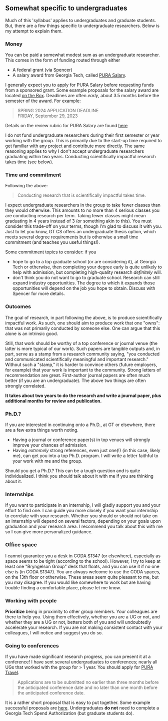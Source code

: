 ## Somewhat specific to undergraduates

Much of this 'syllabus' applies to undergraduates and graduate students.
But, there are a few things specific to undergraduate researchers.
Below is my attempt to explain them.

### Money

You can be paid a somewhat modest sum as an undergraduate researcher.
This comes in the form of funding routed through either
* A federal grant (via Spencer)
* A salary award from Georgia Tech, called [PURA Salary](https://urop.gatech.edu/pura-salary).

I generally expect you to apply for PURA Salary before requesting funds from a sponsored grant.
Some example proposals for the salary award are located [on the Box](https://gatech.app.box.com/folder/227839379429).
Deadlines are often _early_, about 3.5 months before the semester of the award.
For example:
> SPRING 2024 APPLICATION DEADLINE  
> FRIDAY, September 29, 2023

Details on the review rubric for PURA Salary are found [here](../misc/pura-salary-review-rubric.pdf)

I do not fund undergraduate researchers during their first semester or year working with the group.
This is primarily due to the start-up time required to get familiar with any project and contribute more directly.
The same reasoning applies to why I don't accept undergraduate researchers graduating within two years.
Conducting scientifically impactful research takes time (see below).

### Time and commitment 

Following the above:
> Conducting research that is scientifically impactful takes time.

I expect undergraduate researchers in the group to take fewer classes than they would otherwise.
This amounts to no more than 4 serious classes you are conducting research per term.
Taking fewer classes might mean graduating in 4 years instead of 3 (or something akin to this).
You must consider this trade-off on your terms, though I'm glad to discuss it with you.
Just to let you know, GT CS offers an undergraduate thesis option, which meets several degree requirements but is otherwise a small time commitment (and teaches you useful things!).

Some commitment topics to consider: if you
* hope to go to a top graduate school (or are considering it), at Georgia Tech or otherwise, then completing your degree early is quite unlikely to help with admission, but completing high-quality research _definitely_ will. 
* don't think you do not want to go to graduate school. Research can still expand industry opportunities. The degree to which it expands those opportunities will depend on the job you hope to obtain. Discuss with Spencer for more details.

### Outcomes

The goal of research, in part following the above, is to produce scientifically impactful work.
As such, one should aim to produce work that one "owns": that was not primarily conducted by someone else.
One can argue that this alone is an intrinsic good.

Still, that work should be worthy of a top conference or journal venue (the latter is more typical of our work). 
Such papers are tangible outputs and, in part, serve as a stamp from a research community saying, "you conducted and communicated scientifically meaningful and important research."
Without such a "stamp," it is harder to convince others (future employers, for example) that your work is important to the community.
Strong letters of recommendation are great. First-author journal papers are often much better (if you are an undergraduate).
The above two things are often strongly correlated.

__It takes about two years to do the research and write a journal paper, plus additional months for review and publication.__

### Ph.D.?

If you are interested in continuing onto a Ph.D., at GT or elsewhere, there are a few extra things worth noting.
* Having a journal or conference paper(s) in top venues will strongly improve your chances of admission.
* Having _extremely_ strong references, even just one(!) (in this case, likely me), can get you into a top Ph.D. program. I will write a letter faithful to your work with me and the group.

Should you get a Ph.D.? This can be a tough question and is quite individualized. I think you should talk about it with me if you are thinking about it.

### Internships

If you want to participate in an internship, I will gladly support you and your effort to find one.
I can guide you more closely if you want your internship to correlate with your research.
Whether you should or should not take on an internship will depend on several factors, depending on your goals upon graduation and your research area.
I recommend you talk about this with me so I can give more personalized guidance.

### Office space

I cannot guarantee you a desk in CODA S1347 (or elsewhere), especially as space seems to be tight (according to the school).
However, I try to keep at least one "Bryngelson Group" desk that floats, and you can use it if no one else is (in CODA S1347).
You are always welcome to use the CODA spaces, on the 13th floor or otherwise.
These areas seem quite pleasant to me, but you may disagree.
If you would like somewhere to work but are having trouble finding a comfortable place, please let me know.

### Working with people

__Prioritize__ being in proximity to other group members.
Your colleagues are there to help you.
Using them effectively, whether you are a UG or not, and whether they are a UG or not, betters both of you and will undoubtedly accelerate your research.
If you are not making consistent contact with your colleagues, I will notice and suggest you do so.

### Going to conferences

If you have made significant research progress, you can present it at a conference!
I have sent several undergraduates to conferences; nearly all UGs that worked with the group for > 1 year.
You should apply for [PURA Travel](https://urop.gatech.edu/pura-travel).
> Applications are to be submitted no earlier than three months before the anticipated conference date and no later than one month before the anticipated conference date.

It is a rather short proposal that is easy to put together.
Some example successful proposals are [here](https://gatech.app.box.com/folder/227839379429).
Undergraduates __do not__ need to complete a Georgia Tech Spend Authorization (but graduate students do). 

